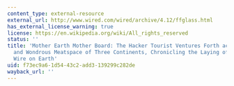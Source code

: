 ```yaml
---
content_type: external-resource
external_url: http://www.wired.com/wired/archive/4.12/ffglass.html
has_external_license_warning: true
license: https://en.wikipedia.org/wiki/All_rights_reserved
status: ''
title: 'Mother Earth Mother Board: The Hacker Tourist Ventures Forth across the Wide
  and Wondrous Meatspace of Three Continents, Chronicling the Laying of the Longest
  Wire on Earth'
uid: f73ec9a6-1d54-43c2-add3-139299c282de
wayback_url: ''
---
```

